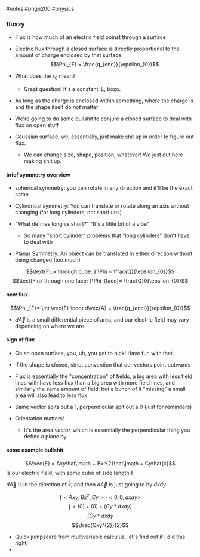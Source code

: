 #notes #phgn200 #physics


### fluxxy
- Flux is how much of an electric field poinst through a surface
- Electric flux through a closed surface is directly proportional to the amount of charge enclosed by that surface
$$\Phi_{E} = \frac{q_{enc}}{\epsilon_{0}}$$
- What does the $\epsilon_{0}$ mean?
	- Great question! It's a constant. L, bozo.
- As long as the charge is enclosed within something, where the charge is and the shape itself do *not* matter
- We're going to do some bullshit to conjure a closed surface to deal with flux on open stuff

- Gaussian surface, we, essentially, just make shit up in order to figure out flux.
	- We can change size, shape, position, whatever! We just out here making shit up.

#### brief symmetry overview 
- spherical symmetry: you can rotate in any direction and it'll be the exact same
- Cylindrical symmetry: You can translate or rotate along an axis without changing (for long cylinders, not short uns)

- "What defines long vs short?" "It's a little bit of a vibe"
	- So many "short cylinder" problems that "long cylinders" don't have to deal with

- Planar Symmetry: An object can be translated in either direction without being changed (too much)

$$\text{Flux through cube: } \Phi = \frac{Q}{\epsilon_{0}}$$
$$\text{Flux through one face: }\Phi_{face}= \frac{Q}{6\epsilon_{0}}$$

#### new flux
$$\Phi_{E}= \int \vec{E} \cdot d\vec{A} = \frac{q_{encl}}{\epsilon_{0}}$$
- $d\vec{A}$ is a small differential piece of area, and our electric field may vary depending on where we are

#### sign of flux
- On an open surface, you, uh, you get to pick! Have fun with that.
- If the shape is closed, strict convention that our vectors point outwards
- Flux is essentially the "concentration" of fields, a big area with less field lines with have less flux than a big area with more field lines, and similarly the same amount of field, but a bunch of it "missing" a small area will also lead to less flux
- Same vector spits out a 1, perpendicular spit out a 0 (just for reminders)

- Orientation matters!
	- It's the area *vector,* which is essentially the perpendicular thing you define a plane by

#### some example bullshit

$$\vec{E} = Axy\hat\imath + Bx^{2}\hat\jmath + Cy\hat{k}$$
Is our electric field, with some cube of side length $\ell$

$d\vec{A}$ is in the direction of $\hat{k}$, and then $d\vec{A}$ is just going to by $dxdy$

$$\int <Axy , Bx^{2}, Cy> \cdot <0, 0, dxdy>$$
$$\int < (0) + (0) + (Cy*dxdy)$$
$$\int Cy *dxdy$$
$$\frac{Cxy^{2}}{2}$$
- Quick jumpscare from multivariable calculus, let's find out if I did this right!
- 